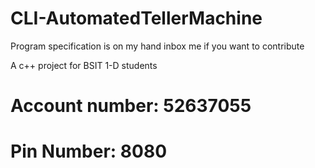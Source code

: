 # CLI-AutomatedTellerMachine

<p> Program specification is on my hand inbox me if you want to contribute</p>
A c++ project for BSIT 1-D students 
<br> 
<h1> Account number: <strong> 52637055 </strong><h1>

  <h1>Pin Number: <strong>8080</strong></h1>
